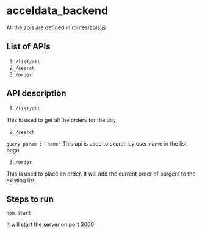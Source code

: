 # acceldata_backend

All the apis are defined in routes/apis.js

## List of APIs

1. `/list/all`
2. `/search`
3. `/order`

## API description

1. `/list/all`

This is used to get all the orders for the day

2. `/search`

`query param : 'name'`
This api is used to search by user name in the list page

3. `/order`

This is used to place an order. It will add the current order of burgers to the existing list.

## Steps to run

`npm start`

It will start the server on port 3000
